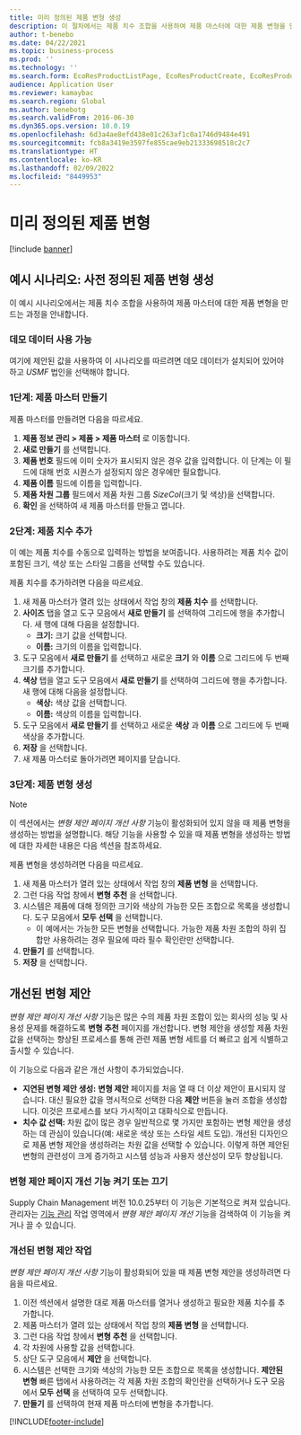 ```yaml
---
title: 미리 정의된 제품 변형 생성
description: 이 절차에서는 제품 치수 조합을 사용하여 제품 마스터에 대한 제품 변형을 만드는 과정을 안내합니다.
author: t-benebo
ms.date: 04/22/2021
ms.topic: business-process
ms.prod: ''
ms.technology: ''
ms.search.form: EcoResProductListPage, EcoResProductCreate, EcoResProductDetails, EcoResProductMasterDimension, EcoResProductVariants, EcoResProductVariantSuggestions, EcoResProductVariantsPendingReleaseFormPart, EcoResProductVariantSuggestionsEnhanced
audience: Application User
ms.reviewer: kamaybac
ms.search.region: Global
ms.author: benebotg
ms.search.validFrom: 2016-06-30
ms.dyn365.ops.version: 10.0.19
ms.openlocfilehash: 6d3a4ae8efd438e01c263af1c0a1746d9484e491
ms.sourcegitcommit: fcb8a3419e3597fe855cae9eb21333698518c2c7
ms.translationtype: HT
ms.contentlocale: ko-KR
ms.lasthandoff: 02/09/2022
ms.locfileid: "8449953"
---
```

# <a name="predefined-product-variants"></a>미리 정의된 제품 변형

[!include [banner](../../includes/banner.md)]

## <a name="example-scenario-create-predefined-product-variants"></a>예시 시나리오: 사전 정의된 제품 변형 생성

이 예시 시나리오에서는 제품 치수 조합을 사용하여 제품 마스터에 대한 제품 변형을 만드는 과정을 안내합니다.

### <a name="make-demo-data-available"></a>데모 데이터 사용 가능

여기에 제안된 값을 사용하여 이 시나리오를 따르려면 데모 데이터가 설치되어 있어야 하고 *USMF* 법인을 선택해야 합니다.

### <a name="step-1-create-a-product-master"></a>1단계: 제품 마스터 만들기

제품 마스터를 만들려면 다음을 따르세요.

1. **제품 정보 관리 > 제품 > 제품 마스터** 로 이동합니다.
1. **새로 만들기** 를 선택합니다.
1. **제품 번호** 필드에 이미 숫자가 표시되지 않은 경우 값을 입력합니다. 이 단계는 이 필드에 대해 번호 시퀀스가 설정되지 않은 경우에만 필요합니다.
1. **제품 이름** 필드에 이름을 입력합니다.
1. **제품 차원 그룹** 필드에서 제품 차원 그룹 *SizeCol*(크기 및 색상)을 선택합니다.
1. **확인** 을 선택하여 새 제품 마스터를 만들고 엽니다.

### <a name="step-2-add-product-dimensions"></a>2단계: 제품 치수 추가

이 예는 제품 치수를 수동으로 입력하는 방법을 보여줍니다. 사용하려는 제품 치수 값이 포함된 크기, 색상 또는 스타일 그룹을 선택할 수도 있습니다.

제품 치수를 추가하려면 다음을 따르세요.

1. 새 제품 마스터가 열려 있는 상태에서 작업 창의 **제품 치수** 를 선택합니다.
1. **사이즈** 탭을 열고 도구 모음에서 **새로 만들기** 를 선택하여 그리드에 행을 추가합니다. 새 행에 대해 다음을 설정합니다.
    - **크기:** 크기 값을 선택합니다.
    - **이름:** 크기의 이름을 입력합니다.
1. 도구 모음에서 **새로 만들기** 를 선택하고 새로운 **크기** 와 **이름** 으로 그리드에 두 번째 크기를 추가합니다.
1. **색상** 탭을 열고 도구 모음에서 **새로 만들기** 를 선택하여 그리드에 행을 추가합니다. 새 행에 대해 다음을 설정합니다.
    - **색상:** 색상 값을 선택합니다.
    - **이름:** 색상의 이름을 입력합니다.
1. 도구 모음에서 **새로 만들기** 를 선택하고 새로운 **색상** 과 **이름** 으로 그리드에 두 번째 색상을 추가합니다.
1. **저장** 을 선택합니다.
1. 새 제품 마스터로 돌아가려면 페이지를 닫습니다.

### <a name="step-3-generate-product-variants"></a>3단계: 제품 변형 생성

> [!NOTE]
> 이 섹션에서는 *변형 제안 페이지 개선 사항* 기능이 활성화되어 있지 않을 때 제품 변형을 생성하는 방법을 설명합니다. 해당 기능을 사용할 수 있을 때 제품 변형을 생성하는 방법에 대한 자세한 내용은 다음 섹션을 참조하세요.

제품 변형을 생성하려면 다음을 따르세요.

1. 새 제품 마스터가 열려 있는 상태에서 작업 창의 **제품 변형** 을 선택합니다.
1. 그런 다음 작업 창에서 **변형 추천** 을 선택합니다.
1. 시스템은 제품에 대해 정의한 크기와 색상의 가능한 모든 조합으로 목록을 생성합니다. 도구 모음에서 **모두 선택** 을 선택합니다.
    - 이 예에서는 가능한 모든 변형을 선택합니다. 가능한 제품 차원 조합의 하위 집합만 사용하려는 경우 필요에 따라 필수 확인란만 선택합니다.  
1. **만들기** 를 선택합니다.
1. **저장** 을 선택합니다.

## <a name="improved-variant-suggestions"></a>개선된 변형 제안

*변형 제안 페이지 개선 사항* 기능은 많은 수의 제품 차원 조합이 있는 회사의 성능 및 사용성 문제를 해결하도록 **변형 추천** 페이지를 개선합니다. 변형 제안을 생성할 제품 차원 값을 선택하는 향상된 프로세스를 통해 관련 제품 변형 세트를 더 빠르고 쉽게 식별하고 출시할 수 있습니다.

이 기능으로 다음과 같은 개선 사항이 추가되었습니다.

- **지연된 변형 제안 생성:** **변형 제안** 페이지를 처음 열 때 더 이상 제안이 표시되지 않습니다. 대신 필요한 값을 명시적으로 선택한 다음 **제안** 버튼을 눌러 조합을 생성합니다. 이것은 프로세스를 보다 가시적이고 대화식으로 만듭니다.
- **치수 값 선택:** 차원 값이 많은 경우 일반적으로 몇 가지만 포함하는 변형 제안을 생성하는 데 관심이 있습니다(예: 새로운 색상 또는 스타일 세트 도입). 개선된 디자인으로 제품 변형 제안을 생성하려는 차원 값을 선택할 수 있습니다. 이렇게 하면 제안된 변형의 관련성이 크게 증가하고 시스템 성능과 사용자 생산성이 모두 향상됩니다.

### <a name="turn-the-variant-suggestions-page-improvements-feature-on-or-off"></a>변형 제안 페이지 개선 기능 켜기 또는 끄기

Supply Chain Management 버전 10.0.25부터 이 기능은 기본적으로 켜져 있습니다. 관리자는 [기능 관리](../../../fin-ops-core/fin-ops/get-started/feature-management/feature-management-overview.md) 작업 영역에서 *변형 제안 페이지 개선* 기능을 검색하여 이 기능을 켜거나 끌 수 있습니다.

### <a name="work-with-the-improved-variant-suggestions"></a>개선된 변형 제안 작업

*변형 제안 페이지 개선 사항* 기능이 활성화되어 있을 때 제품 변형 제안을 생성하려면 다음을 따르세요.

1. 이전 섹션에서 설명한 대로 제품 마스터를 열거나 생성하고 필요한 제품 치수를 추가합니다.
1. 제품 마스터가 열려 있는 상태에서 작업 창의 **제품 변형** 을 선택합니다.
1. 그런 다음 작업 창에서 **변형 추천** 을 선택합니다.
1. 각 차원에 사용할 값을 선택합니다.
1. 상단 도구 모음에서 **제안** 을 선택합니다.
1. 시스템은 선택한 크기와 색상의 가능한 모든 조합으로 목록을 생성합니다. **제안된 변형** 빠른 탭에서 사용하려는 각 제품 차원 조합의 확인란을 선택하거나 도구 모음에서 **모두 선택** 을 선택하여 모두 선택합니다.  
1. **만들기** 를 선택하여 현재 제품 마스터에 변형을 추가합니다.

[!INCLUDE[footer-include](../../../includes/footer-banner.md)]
